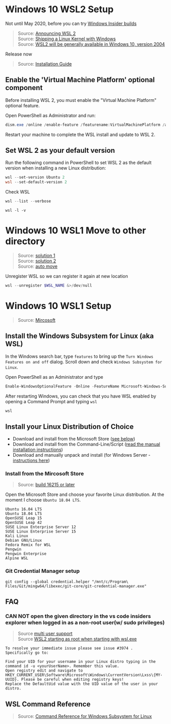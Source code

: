 [_metadata_:author]:    - ""
[_metadata_:date]:      - "10/02/2019"

# Windows 10 WSL2 Setup
Not until May 2020, before you can try [Windows Insider builds](https://insider.windows.com/en-us/)
> Source: [Announcing WSL 2](https://devblogs.microsoft.com/commandline/announcing-wsl-2/)\
> Source: [Shipping a Linux Kernel with Windows](https://devblogs.microsoft.com/commandline/shipping-a-linux-kernel-with-windows/)\
> Source: [WSL2 will be generally available in Windows 10, version 2004](https://devblogs.microsoft.com/commandline/wsl2-will-be-generally-available-in-windows-10-version-2004/)

Release now
> Source: [Installation Guide](https://docs.microsoft.com/en-us/windows/wsl/install-win10)

## Enable the 'Virtual Machine Platform' optional component
Before installing WSL 2, you must enable the "Virtual Machine Platform" optional feature.

Open PowerShell as Administrator and run:
```PowerShell
dism.exe /online /enable-feature /featurename:VirtualMachinePlatform /all /norestart
```
Restart your machine to complete the WSL install and update to WSL 2.

## Set WSL 2 as your default version
Run the following command in PowerShell to set WSL 2 as the default version when installing a new Linux distribution:
```PowerShell
wsl --set-version Ubuntu 2
wsl --set-default-version 2
```

Check WSL
```PowerShell
wsl --list --verbose
```
```
wsl -l -v
```

# Windows 10 WSL1 Move to other directory
> Source: [solution 1](https://superuser.com/questions/1113906/can-i-move-the-linux-subsystem-to-a-different-drive)\
> Source: [solution 2](https://stackoverflow.com/questions/38779801/move-wsl-bash-on-windows-root-filesystem-to-another-hard-drive)\
> Source: [auto move](https://github.com/pxlrbt/move-wsl)

Unregister WSL so we can register it again at new location
```PowerShell
wsl --unregister $WSL_NAME &>/dev/null
```

# Windows 10 WSL1 Setup
> Source: [Mircosoft](https://docs.microsoft.com/en-us/windows/wsl/install-win10)

## Install the Windows Subsystem for Linux (aka WSL)
In the Windows search bar, type `features` to bring up the `Turn Windows Features on and off` dialog. Scroll down and check `Windows Subsystem for Linux`.

Open PowerShell as an Administrator and type
```PowerShell
Enable-WindowsOptionalFeature -Online -FeatureName Microsoft-Windows-Subsystem-Linux
```

After restarting Windows, you can check that you have WSL enabled by opening a Command Prompt and typing `wsl`
```PowerShell
wsl
```

## Install your Linux Distribution of Choice
- Download and install from the Microsoft Store ([see below](#ifms))
- Download and install from the Command-Line/Script ([read the manual installation instructions](https://docs.microsoft.com/en-us/windows/wsl/install-manual))
- Download and manually unpack and install (for Windows Server - [instructions here](https://docs.microsoft.com/en-us/windows/wsl/install-on-server))

### <a name="ifms"></a>Install from the Mircosoft Store
> Source: [build 16215 or later](https://docs.microsoft.com/en-us/windows/wsl/troubleshooting#check-your-build-number)

Open the Microsoft Store and choose your favorite Linux distribution. At the moment I choose `Ubuntu 18.04 LTS`.

    Ubuntu 16.04 LTS
    Ubuntu 18.04 LTS
    OpenSUSE Leap 15
    OpenSUSE Leap 42
    SUSE Linux Enterprise Server 12
    SUSE Linux Enterprise Server 15
    Kali Linux
    Debian GNU/Linux
    Fedora Remix for WSL
    Pengwin
    Pengwin Enterprise
    Alpine WSL

### Git Credential Manager setup
```Shell
git config --global credential.helper "/mnt/c/Program\ Files/Git/mingw64/libexec/git-core/git-credential-manager.exe"
```

## FAQ
### CAN NOT open the given directory in the vs code insiders explorer when logged in as a non-root user(w/ sudo privileges) 
> Source [multi user support](https://github.com/microsoft/vscode-remote-release/issues/286) \
> Source [WSL2 starting as root when starting with wsl.exe](https://github.com/microsoft/WSL/issues/4276#issuecomment-509364493)
```
To resolve your immediate issue please see issue #3974 .
Specifically go to:

Find your UID for your username in your Linux distro typing in the command id -u <yourUserName>. Remember this value.
Open registry edit and navigate to HKEY_CURRENT_USER\Software\Microsoft\Windows\CurrentVersion\Lxss\{MY-UUID}. Please be careful when editing registry keys!
Replace the DefaultUid value with the UID value of the user in your distro.
```

## WSL Command Reference
> Source: [Command Reference for Windows Subsystem for Linux](https://docs.microsoft.com/en-us/windows/wsl/reference)